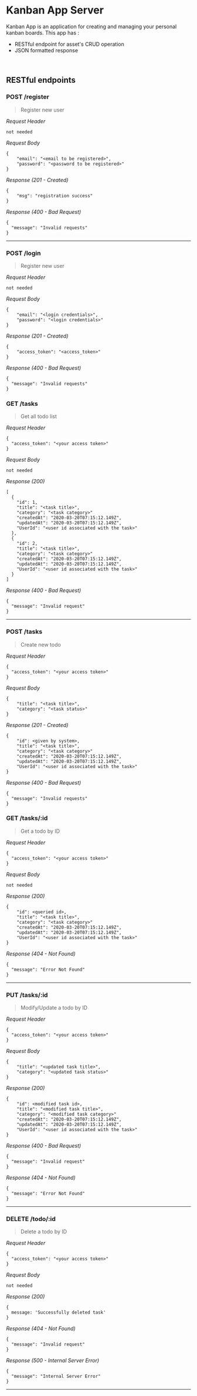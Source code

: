 # Kanban App Server
Kanban App is an application for creating and managing your personal kanban boards. This app has : 
* RESTful endpoint for asset's CRUD operation
* JSON formatted response

&nbsp;

## RESTful endpoints

### POST /register

> Register new user

_Request Header_
```
not needed
```

_Request Body_
```
{
    "email": "<email to be registered>",
    "password": "<password to be registered>"
}
```

_Response (201 - Created)_
```
{
    "msg": "registration success"
}
```

_Response (400 - Bad Request)_
```
{
  "message": "Invalid requests"
}
```
---
### POST /login

> Register new user

_Request Header_
```
not needed
```

_Request Body_
```
{
    "email": "<login credentials>",
    "password": "<login credentials>"
}
```

_Response (201 - Created)_
```
{
    "access_token": "<access_token>"
}
```

_Response (400 - Bad Request)_
```
{
  "message": "Invalid requests"
}
```


### GET /tasks

> Get all todo list

_Request Header_
```
{
  "access_token": "<your access token>"
}
```

_Request Body_
```
not needed
```

_Response (200)_
```
[
  {
    "id": 1,
    "title": "<task title>",
    "category": "<task category>"
    "createdAt": "2020-03-20T07:15:12.149Z",
    "updatedAt": "2020-03-20T07:15:12.149Z",
    "UserId": "<user id associated with the task>"
  },
  {
    "id": 2,
    "title": "<task title>",
    "category": "<task category>"
    "createdAt": "2020-03-20T07:15:12.149Z",
    "updatedAt": "2020-03-20T07:15:12.149Z",
    "UserId": "<user id associated with the task>"
  }
]
```

_Response (400 - Bad Request)_
```
{
  "message": "Invalid request"
}
```
---
### POST /tasks

> Create new todo

_Request Header_
```
{
  "access_token": "<your access token>"
}
```

_Request Body_
```
{
    "title": "<task title>",
    "category": "<task status>"
}
```

_Response (201 - Created)_
```
{
    "id": <given by system>,
    "title": "<task title>",
    "category": "<task category>"
    "createdAt": "2020-03-20T07:15:12.149Z",
    "updatedAt": "2020-03-20T07:15:12.149Z",
    "UserId": "<user id associated with the task>"
}
```

_Response (400 - Bad Request)_
```
{
  "message": "Invalid requests"
}
```

### GET /tasks/:id

> Get a todo by ID

_Request Header_
```
{
  "access_token": "<your access token>"
}
```

_Request Body_
```
not needed
```

_Response (200)_
```
{
    "id": <queried id>,
    "title": "<task title>",
    "category": "<task category>"
    "createdAt": "2020-03-20T07:15:12.149Z",
    "updatedAt": "2020-03-20T07:15:12.149Z",
    "UserId": "<user id associated with the task>"
}
```

_Response (404 - Not Found)_
```
{
  "message": "Error Not Found"
}
```
---

### PUT /tasks/:id

> Modify/Update a todo by ID

_Request Header_
```
{
  "access_token": "<your access token>"
}
```

_Request Body_
```
{
    "title": "<updated task title>",
    "category": "<updated task status>"
}
```

_Response (200)_
```
{
    "id": <modified task id>,
    "title": "<modified task title>",
    "category": "<modified task category>"
    "createdAt": "2020-03-20T07:15:12.149Z",
    "updatedAt": "2020-03-20T07:15:12.149Z",
    "UserId": "<user id associated with the task>"
}
```

_Response (400 - Bad Request)_
```
{
  "message": "Invalid request"
}
```
_Response (404 - Not Found)_
```
{
  "message": "Error Not Found"
}
```
---

### DELETE /todo/:id

> Delete a todo by ID

_Request Header_
```
{
  "access_token": "<your access token>"
}
```

_Request Body_
```
not needed
```

_Response (200)_
```
{
  message: 'Successfully deleted task'
}
```

_Response (404 - Not Found)_
```
{
  "message": "Invalid request"
}
```

_Response (500 - Internal Server Error)_
```
{
  "message": "Internal Server Error"
}
```
---